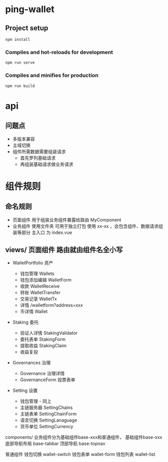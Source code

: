 # ping-wallet

## Project setup
```
npm install
```

### Compiles and hot-reloads for development
```
npm run serve
```

### Compiles and minifies for production
```
npm run build
```

# api

## 问题点

- 多版本兼容
- 主域切换
- 组件所需数据需要组装请求
  - 首先罗列基础请求
  - 再组装基础请求做业务请求

# 组件规则

## 命名规则

- 页面组件  用于组装业务组件暴露给路由 MyComponent
- 业务组件 使用文件夹  可用于独立打包 使用 xx-xx ，会包含组件、数据请求组装等部分 主入口 为 index.vue

## views/  页面组件 路由就由组件名全小写

- WalletPortfolio  资产
  - 钱包管理  Wallets
  - 钱包添加编辑 WalletForm
  - 收款   WalletReceive
  - 转账   WalletTransfer
  - 交易记录  WalletTx
  - 详情  /walletform?address=xxx  
  - 币详情  Wallet

- Staking 委托
  - 验证人详情 StakingValidator 
  - 委托表单  StakingForm
  - 提取收益  StakingClaim
  - 收益复投

- Governances 治理
  - Governance 治理详情
  - GovernanceForm 投票表单

- Setting  设置
  - 钱包管理  - 同上
  - 主链服务器  SettingChains 
  - 主链表单  SettingChainForm
  - 语言切换  SettingLanaguage
  - 货币单位  SettingCurrency

components/ 业务组件分为基础组件base-xxx和普通组件，
基础组件base-xxx
  底部导航布局 base-tabbar
  顶部导航  base-topnav

普通组件
  钱包切换  wallet-switch 
  钱包表单  wallet-form
  钱包列表  wallet-list
  